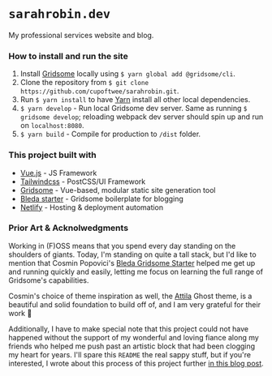 # `sarahrobin.dev`

My professional services website and blog.


### How to install and run the site
1. Install [Gridsome](https://gridsome.org/docs#how-to-install) locally using `$ yarn global add @gridsome/cli`.
2. Clone the repository from `$ git clone https://github.com/cupoftwee/sarahrobin.git`.
3. Run `$ yarn install` to have [Yarn](https://yarnpkg.com/en/) install all other local dependencies.
4. `$ yarn develop` - Run local Gridsome dev server. Same as running `$ gridsome develop`; reloading webpack dev server should spin up and run on `localhost:8080`.
5. `$ yarn build` - Compile for production to `/dist` folder.


### This project built with
* [Vue.js](https://vuejs.org/) - JS Framework
* [Tailwindcss](https://tailwindcss.com/) - PostCSS/UI Framework
* [Gridsome](https://gridsome.org/) - Vue-based, modular static site generation tool
* [Bleda starter](https://github.com/cossssmin/gridsome-starter-bleda) - Gridsome boilerplate for blogging
* [Netlify](http://netlify.com/) - Hosting & deployment automation


### Prior Art & Acknolwedgments
Working in (F)OSS means that you spend every day standing on the shoulders of giants. Today, I'm standing on quite a tall stack, but I'd like to mention that Cosmin Popovici's [Bleda Gridsome Starter](https://github.com/cossssmin/gridsome-starter-bleda) helped me get up and running quickly and easily, letting me focus on learning the full range of Gridsome's capabilities. 

Cosmin's choice of theme inspiration as well, the [Attila](https://github.com/zutrinken/attila) Ghost theme, is a beautiful and solid foundation to build off of, and I am very grateful for their work 💖

Additionally, I have to make special note that this project could not have happened without the support of my wonderful and loving fiance along my friends who helped me push past an artistic block that had been clogging my heart for years. I'll spare this `README` the real sappy stuff, but if you're interested, I wrote about this process of this project further [in this blog post](https://sarahrobin.dev/writing/hello-world-portfolio-pt-1/).